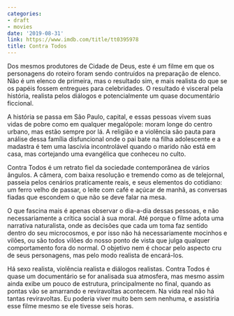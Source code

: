 ```yaml
---
categories:
- draft
- movies
date: '2019-08-31'
link: https://www.imdb.com/title/tt0395978
title: Contra Todos
---
```


Dos mesmos produtores de Cidade de Deus, este é um filme em que os personagens do roteiro foram sendo contruídos na preparação de elenco. Não é um elenco de primeira, mas o resultado sim, e mais realista do que se os papéis fossem entregues para celebridades. O resultado é visceral pela história, realista pelos diálogos e potencialmente um quase documentário ficcional.

A história se passa em São Paulo, capital, e essas pessoas vivem suas vidas de pobre como em qualquer megalópole: moram longe do centro urbano, mas estão sempre por lá. A religião e a violência são pauta para análise dessa família disfuncional onde o pai bate na filha adolescente e a madastra é tem uma lascívia incontrolável quando o marido não está em casa, mas cortejando uma evangélica que conheceu no culto.

Contra Todos é um retrato fiel da sociedade contemporânea de vários ângulos. A câmera, com baixa resolução e tremendo como as de telejornal, passeia pelos cenários praticamente reais, e seus elementos do cotidiano: um ferro velho de passar, o leite com café e açúcar de manhã, as conversas fiadas que escondem o que não se deve falar na mesa.

O que fascina mais é apenas observar o dia-a-dia dessas pessoas, e não necessariamente a crítica social à sua moral. Até porque o filme adota uma narrativa naturalista, onde as decisões que cada um toma faz sentido dentro do seu microcosmos, e por isso não há necessariamente mocinhos e vilões, ou são todos vilões do nosso ponto de vista que julga qualquer comportamento fora do normal. O objetivo nem é chocar pelo aspecto cru de seus personagens, mas pelo modo realista de encará-los.

Há sexo realista, violência realista e diálogos realistas. Contra Todos é quase um documentário se for analisada sua atmosfera, mas mesmo assim ainda exibe um pouco de estrutura, principalmente no final, quando as pontas vão se amarrando e reviravoltas acontecem. Na vida real não há tantas reviravoltas. Eu poderia viver muito bem sem nenhuma, e assistiria esse filme mesmo se ele tivesse seis horas.
